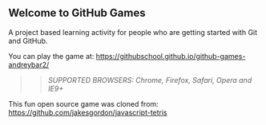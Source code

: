 ## Welcome to GitHub Games

A project based learning activity for people who are getting started with Git and GitHub.

You can play the game at: https://githubschool.github.io/github-games-andreybar2/

>> _*SUPPORTED BROWSERS*: Chrome, Firefox, Safari, Opera and IE9+_

This fun open source game was cloned from: https://github.com/jakesgordon/javascript-tetris
